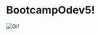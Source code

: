 # BootcampOdev5!




![Gif](https://github.com/Skywalkerkan/AndroidBootcampOdev5/assets/117943189/153e3674-e48f-4fc9-a946-e1eb35d94f72)
